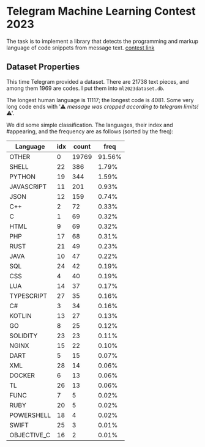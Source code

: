 # Telegram Machine Learning Contest 2023

The task is to implement a library that detects the programming and markup language of code snippets from message text. [contest link](https://t.me/contest/346)

## Dataset Properties

This time Telegram provided a dataset. There are 21738 text pieces, and among them 1969 are codes. I put them into `ml2023dataset.db`.

The longest human language is 11117; the longest code is 4081. Some very long code ends with '⚠ *message was cropped according to telegram limits!* ⚠'.

We did some simple classification. The languages, their index and #appearing, and the frequency are as follows (sorted by the freq):

|Language   |idx |count|freq|
|-----------|----|-----|----|
|      OTHER| 0|19769|91.56%|
|      SHELL|22|  386|1.79%|
|     PYTHON|19|  344|1.59%|
| JAVASCRIPT|11|  201|0.93%|
|       JSON|12|  159|0.74%|
|        C++| 2|   72|0.33%|
|          C| 1|   69|0.32%|
|       HTML| 9|   69|0.32%|
|        PHP|17|   68|0.31%|
|       RUST|21|   49|0.23%|
|       JAVA|10|   47|0.22%|
|        SQL|24|   42|0.19%|
|        CSS| 4|   40|0.19%|
|        LUA|14|   37|0.17%|
| TYPESCRIPT|27|   35|0.16%|
|         C#| 3|   34|0.16%|
|     KOTLIN|13|   27|0.13%|
|         GO| 8|   25|0.12%|
|   SOLIDITY|23|   23|0.11%|
|      NGINX|15|   22|0.10%|
|       DART| 5|   15|0.07%|
|        XML|28|   14|0.06%|
|     DOCKER| 6|   13|0.06%|
|         TL|26|   13|0.06%|
|       FUNC| 7|    5|0.02%|
|       RUBY|20|    5|0.02%|
| POWERSHELL|18|    4|0.02%|
|      SWIFT|25|    3|0.01%|
|OBJECTIVE_C|16|    2|0.01%|

